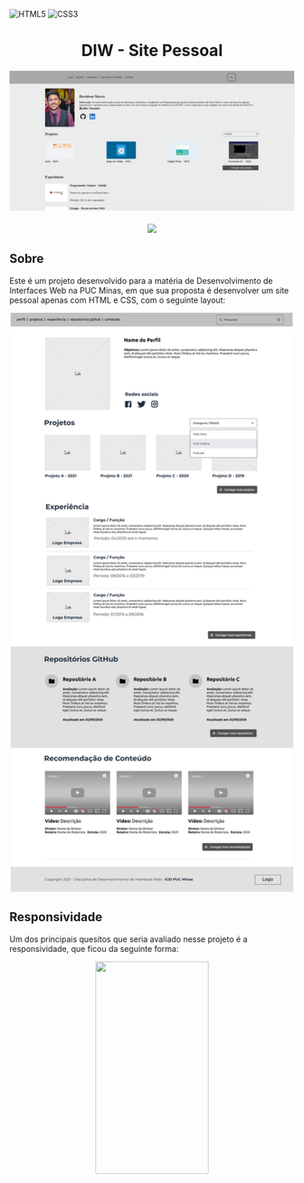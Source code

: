 ![HTML5](https://img.shields.io/badge/html5-%23E34F26.svg?style=for-the-badge&logo=html5&logoColor=white)
![CSS3](https://img.shields.io/badge/css3-%231572B6.svg?style=for-the-badge&logo=css3&logoColor=white)
<h1 align="center">DIW - Site Pessoal</h1>
<img align="center" src="./assets/site.png">
</br>
<h3 align="center">
  <a href="https://davidsonmarra.github.io/DIW-Trabalho-Pratico/">
    <img  src="https://img.shields.io/badge/-ACCESS%20THE%20PROJECT-333?&style=for-the-badge&logoColor=fff"/>
  </a>
</h3>
<h2>Sobre</h2>
<p>Este é um projeto desenvolvido para a matéria de Desenvolvimento de Interfaces Web na PUC Minas, em que sua proposta é desenvolver um site pessoal apenas com HTML e CSS, com o seguinte layout:</p>
<div align="center"><img width="500px" src="./assets/layout.png"></div>
<h2>Responsividade</h2>
<p>Um dos principais quesitos que seria avaliado nesse projeto é a responsividade, que ficou da seguinte forma:</p>
<div align="center"><img width="200px" height="375px" src="./assets/mobile.gif"></div>
